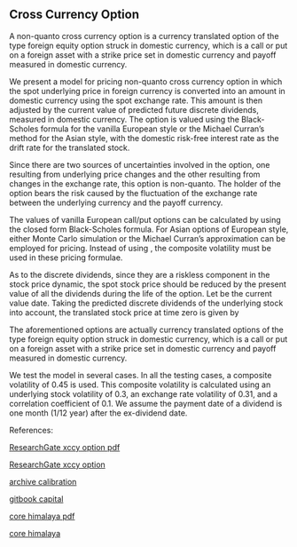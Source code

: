 ## Cross Currency Option 
   
A non-quanto cross currency option is a currency translated option of the type foreign equity option struck in domestic currency, which is a call or put on a foreign asset with a strike price set in domestic currency and payoff measured in domestic currency.

We present a model for pricing non-quanto cross currency option in which the spot underlying price in foreign currency is converted into an amount in domestic currency using the spot exchange rate.  This amount is then adjusted by the current value of predicted future discrete dividends, measured in domestic currency.  The option is valued using the Black-Scholes formula for the vanilla European style or the Michael Curran’s method for the Asian style, with the domestic risk-free interest rate as the drift rate for the translated stock.

Since there are two sources of uncertainties involved in the option, one resulting from underlying price changes and the other resulting from changes in the exchange rate, this option is non-quanto.  The holder of the option bears the risk caused by the fluctuation of the exchange rate between the underlying currency and the payoff currency.  

The values of vanilla European call/put options can be calculated by using the closed form Black-Scholes formula.  For Asian options of European style, either Monte Carlo simulation or the Michael Curran’s approximation can be employed for pricing.  Instead of using  , the composite volatility   must be used in these pricing formulae.

As to the discrete dividends, since they are a riskless component in the stock price dynamic, the spot stock price should be reduced by the present value of all the dividends during the life of the option.  Let   be the current value date.   Taking the predicted discrete dividends of the underlying stock into account, the translated stock price at time zero is given by

The aforementioned options are actually currency translated options of the type foreign equity option struck in domestic currency, which is a call or put on a foreign asset with a strike price set in domestic currency and payoff measured in domestic currency.  	

We test the model in several cases. In all the testing cases, a composite volatility of 0.45 is used.  This composite volatility is calculated using an underlying stock volatility of 0.3, an exchange rate volatility of 0.31, and a correlation coefficient of 0.1.  We assume the payment date of a dividend is one month (1/12 year) after the ex-dividend date.


References:

   
[ResearchGate xccy option pdf](https://www.researchgate.net/profile/Tim-Xiao/publication/369921018_Non-Quanto_Cross_Currency_Option_Model/links/64347105ad9b6d17dc4b8548/Non-Quanto-Cross-Currency-Option-Model.pdf)
   
[ResearchGate xccy option](https://www.researchgate.net/publication/369921018_Non-Quanto_Cross_Currency_Option_Model)

[archive calibration](https://ia601402.us.archive.org/23/items/correlation-calibration/CorrelationCalibration.pdf)

[gitbook capital](https://cmrm11.gitbook.io/capital-model/)

[core himalaya pdf](https://core.ac.uk/download/534871132.pdf)

[core himalaya](https://core.ac.uk/works/127931221)
   